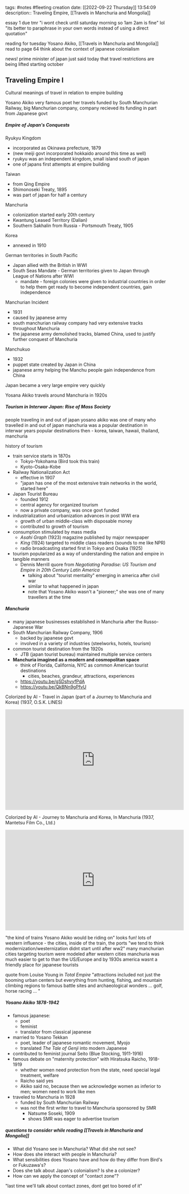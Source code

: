 tags: #notes #fleeting
creation date: [[2022-09-22 Thursday]] 13:54:09
description:: Traveling Empire, [[Travels in Manchuria and Mongolia]]

essay 1 due tmr
"i wont check until saturday morning so 1am 2am is fine"
lol
"its better to paraphrase in your own words instead of using a direct quotation"

reading for tuesday
Yosano Akiko, [[Travels in Manchuria and Mongolia]]
read to page 64
think about the context of japanese colonialism

news!
prime minister of japan just said today that travel restrictions are being lifted starting october

## Traveling Empire I
Cultural meanings of travel in relation to empire building

Yosano Akiko
very famous poet
her travels funded by South Manchurian Railway, big Manchurian company, company recieved its funding in part from Japanese govt

##### Empire of Japan's Conquests
Ryukyu Kingdom 
- incorporated as Okinawa prefecture, 1879
- (new meiji govt incorporated hokkaido around this time as well)
- ryukyu was an independent kingdom, small island south of japan
- one of japans first attempts at empire building

Taiwan 
- from Qing Empire
- Shimonoseki Treaty, 1895
- was part of japan for half a century

Manchuria
- colonization started early 20th century
- Kwantung Leased Territory (Dalian)
- Southern Sakhalin from Russia - Portsmouth Treaty, 1905

Korea
- annexed in 1910

German territories in South Pacific
- Japan allied with the British in WWI
- South Seas Mandate - German territories given to Japan through League of Nations after WWI
	- mandate - foreign colonies were given to industrial countries in order to help them get ready to become independent countries, gain independence

Manchurian Incident
- 1931
- caused by japanese army
- south manchurian railway company had very extensive tracks throughout Manchuria
- the japanese army demolished tracks, blamed China, used to justify further conquest of Manchuria

Manchukuo
- 1932
- puppet state created by Japan in China
- japanese army helping the Manchu people gain independence from China

Japan became a very large empire very quickly

Yosana Akiko travels around Manchuria in 1920s

##### Tourism in Interwar Japan: Rise of Mass Society
people traveling in and out of japan
yosano akiko was one of many who travelled in and out of japan
manchuria was a popular destination in interwar years
popular destinations then - korea, taiwan, hawaii, thailand, manchuria

history of tourism
- train service starts in 1870s
	- Tokyo-Yokohama (Bird took this train)
	- Kyoto-Osaka-Kobe
- Railway Nationalization Act
	- effective in 1907
	- "japan has one of the most extensive train networks in the world, started here"
- Japan Tourist Bureau
	- founded 1912
	- central agency for organized tourism
	- now a private company, was once govt funded
- industrialization and urbanization advances in post WWI era
	- growth of urban middle-class with disposable money
	- contributed to growth of tourism
- consumption stimulated by mass media
	- *Asahi Graph* (1923) magazine published by major newspaper
	- *King* (1924) targeted to middle class readers (sounds to me like NPR)
	- radio broadcasting started first in Tokyo and Osaka (1925)
- tourism popularized as a way of understanding the nation and empire in tangible manners
	- Dennis Merrill quore from *Negotiating Paradise: US Tourism and Empire in 20th Century Latin America*
		- talking about "tourist mentality" emerging in america after civil war
		- similar to what happened in japan
		- note that Yosano Akiko wasn't a "pioneer;" she was one of many travellers at the time

##### Manchuria
- many japanese businesses established in Manchuria after the Russo-Japanese War
- South Manchurian Railway Company, 1906
	- backed by japanese govt
	- involved in a variety of industries (steelworks, hotels, tourism)
- common tourist destination from the 1920s
	- JTB (japan tourist bureau) maintained multiple service centers
- **Manchuria imagined as a modern and cosmopolitan space**
	- think of Florida, California, NYC as common American tourist destinations
		- cities, beaches, grandeur, attractions, experiences
	- https://youtu.be/gSDshvyfPdA
	- https://youtu.be/QkBNn9gPfvU

Colorized by AI - Travel in Japan (part of a Journey to Manchuria and Korea) (1937, O.S.K. LINES)
<iframe width="560" height="315" src="https://www.youtube.com/embed/gSDshvyfPdA" title="YouTube video player" frameborder="0" allow="accelerometer; autoplay; clipboard-write; encrypted-media; gyroscope; picture-in-picture" allowfullscreen></iframe>

Colorized by AI - Journey to Manchuria and Korea, In Manchuria (1937, Mantetsu Film Co., Ltd.)
<iframe width="560" height="315" src="https://www.youtube.com/embed/QkBNn9gPfvU" title="YouTube video player" frameborder="0" allow="accelerometer; autoplay; clipboard-write; encrypted-media; gyroscope; picture-in-picture" allowfullscreen></iframe>

"the kind of trains Yosano Akiko would be riding on"
looks fun!
lots of western influence - the cities, inside of the train, the ports
"we tend to think modernization/westernization didnt start until after ww2"
many manchurian cities targeting tourism were modeled after western cities
manchuria was much easier to get to than the US/Europe
	and by 1930s america wasnt a friendly place for japanese tourists

quote from Louise Young in *Total Empire*
"attractions included not just the booming urban centers but everything from hunting, fishing, and mountain climbing regions to famous battle sites and archaeological wonders ... golf, horse racing ... "

##### Yosano Akiko 1878-1942
- famous japanese:
	- poet
	- feminist
	- translator from classical japanese
- married to Yosano Tekkan
	- poet, leader of japanese romantic movement, Myojo
	- translated *The Tale of Genji* into modern Japanese
- contributed to feminist journal Seito (Blue Stocking, 1911-1916)
- famous debate on "maternity protection" with Hiratsuka Raicho, 1918-1919
	- whether women need protection from the state, need special legal treatment, welfare
	- Raicho said yes
	- Akiko said no, because then we acknowledge women as inferior to men; women need to work like men
- traveled to Manchuria in 1928
	- funded by South Manchurian Railway
	- was not the first writer to travel to Manchuria sponsored by SMR
		- Natsume Soseki, 1909
		- shows SMR was eager to advertise tourism

##### questions to consider while reading [[Travels in Manchuria and Mongolia]]
- What did Yosano see in Manchuria? What did she not see?
- How does she interact with people in Manchuria?
- What sensibilities does Yosano have and how do they differ from Bird's or Fukuzawa's?
- Does she talk about Japan's colonialism? Is she a colonizer?
- How can we apply the concept of "contact zone"?

"last time we'll talk about contact zones, dont get too bored of it"